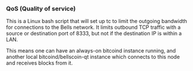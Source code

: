 ### QoS (Quality of service) ###

This is a Linux bash script that will set up tc to limit the outgoing bandwidth for connections to the Bells network. It limits outbound TCP traffic with a source or destination port of 8333, but not if the destination IP is within a LAN.

This means one can have an always-on bitcoind instance running, and another local bitcoind/bellscoin-qt instance which connects to this node and receives blocks from it.
